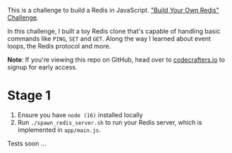 This is a challenge to build a Redis in JavaScript.
["Build Your Own Redis" Challenge](https://codecrafters.io/challenges/redis).

In this challenge, I built a toy Redis clone that's capable of handling
basic commands like `PING`, `SET` and `GET`. Along the way I learned about
event loops, the Redis protocol and more.

**Note**: If you're viewing this repo on GitHub, head over to
[codecrafters.io](https://codecrafters.io) to signup for early access.



# Stage 1 



1. Ensure you have `node (16)` installed locally
2. Run `./spawn_redis_server.sh` to run your Redis server, which is implemented
   in `app/main.js`.



Tests soon ...
